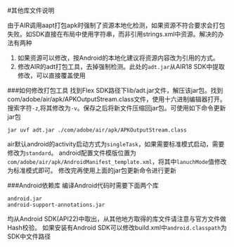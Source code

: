 #其他库文件说明

由于AIR调用aapt打包apk时强制了资源本地化检测，如果资源不符合要求会打包失败。如SDK直接在布局中使用字符串，而非引用strings.xml中资源。解决的办法有两种

1. 如果资源可以修改，按Android的本地化建议将资源内容改为引用的方式。
2. 修改AIR的adt打包工具，去掉强制检测。此处的`adt.jar`从AIR18 SDK中提取修改，可以直接覆盖使用

###如何修改打包工具
找到Flex SDK路径下lib/adt.jar文件，解压该jar包。找到com/adobe/air/apk/APKOutputStream.class文件，使用十六进制编辑器打开。搜索字符`-z`,将其修改为`-v`。保存之后将新文件压缩回jar包。可使用如下命令更新jar包
	
	jar uvf adt.jar ./com/adobe/air/apk/APKOutputStream.class 

air默认android的activity启动方式为`singleTask`，如果需要标准模式启动，需要修改为`standard`。 android配置文件模版位置为`com/adobe/air/apk/AndroidManifest_template.xml`，将其中`lanuchMode`值修改为标准模式即可。
修改完再使用上面的jar包更新命令进行更新


###Android依赖库
编译Android代码时需要下面两个库

	android.jar
	android-support-annotations.jar
	
均从Android SDK(API22)中取出，从其他地方取得的库文件请注意与官方文件做Hash校验。
如果安装有Android SDK可以修改build.xml中`android.classpath`为SDK中文件路径



